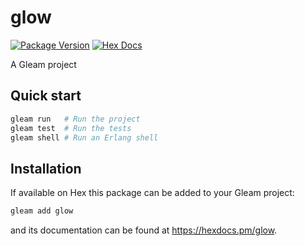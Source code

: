 # glow

[![Package Version](https://img.shields.io/hexpm/v/glow)](https://hex.pm/packages/glow)
[![Hex Docs](https://img.shields.io/badge/hex-docs-ffaff3)](https://hexdocs.pm/glow/)

A Gleam project

## Quick start

```sh
gleam run   # Run the project
gleam test  # Run the tests
gleam shell # Run an Erlang shell
```

## Installation

If available on Hex this package can be added to your Gleam project:

```sh
gleam add glow
```

and its documentation can be found at <https://hexdocs.pm/glow>.
